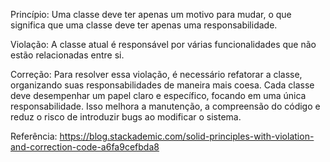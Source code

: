 Princípio: Uma classe deve ter apenas um motivo para mudar, o que significa que uma classe deve ter apenas uma responsabilidade.

Violação: A classe atual é responsável por várias funcionalidades que não estão relacionadas entre si.

Correção: Para resolver essa violação, é necessário refatorar a classe, organizando suas responsabilidades de maneira mais coesa. Cada classe deve desempenhar um papel claro e específico, focando em uma única responsabilidade. Isso melhora a manutenção, a compreensão do código e reduz o risco de introduzir bugs ao modificar o sistema.

Referência: https://blog.stackademic.com/solid-principles-with-violation-and-correction-code-a6fa9cefbda8

